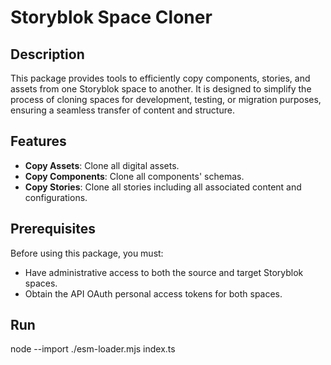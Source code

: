 # Storyblok Space Cloner

## Description
This package provides tools to efficiently copy components, stories, and assets from one Storyblok space to another. It is designed to simplify the process of cloning spaces for development, testing, or migration purposes, ensuring a seamless transfer of content and structure.

## Features
- **Copy Assets**: Clone all digital assets.
- **Copy Components**: Clone all components' schemas.
- **Copy Stories**: Clone all stories including all associated content and configurations.

## Prerequisites
Before using this package, you must:
- Have administrative access to both the source and target Storyblok spaces.
- Obtain the API OAuth personal access tokens for both spaces.

## Run
node --import ./esm-loader.mjs index.ts
